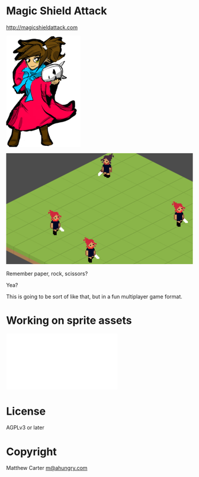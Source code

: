 # Magic Shield Attack

http://magicshieldattack.com

![character](https://github.com/ahungry/magicshieldattack/blob/master/html/k-small.png)

![in-game](https://github.com/ahungry/magicshieldattack/blob/master/html/msa.png)

Remember paper, rock, scissors?

Yea?

This is going to be sort of like that, but in a fun multiplayer game format.

# Working on sprite assets
![assets](sprites/README.md)

# License

AGPLv3 or later

# Copyright

Matthew Carter <m@ahungry.com>
